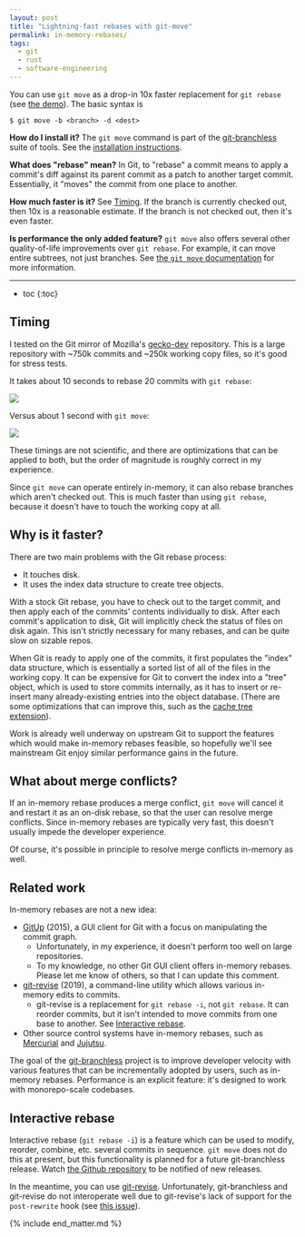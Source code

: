 ```yaml
---
layout: post
title: "Lightning-fast rebases with git-move"
permalink: in-memory-rebases/
tags:
  - git
  - rust
  - software-engineering
---
```


You can use `git move` as a drop-in 10x faster replacement for `git rebase` (see [the demo](#timing)). The basic syntax is

```
$ git move -b <branch> -d <dest>
```

**How do I install it?** The `git move` command is part of the [git-branchless](https://github.com/arxanas/git-branchless) suite of tools. See the [installation instructions](https://github.com/arxanas/git-branchless/wiki/Installation).

**What does "rebase" mean?** In Git, to "rebase" a commit means to apply a commit's diff against its parent commit as a patch to another target commit. Essentially, it "moves" the commit from one place to another.

**How much faster is it?** See [Timing](#timing). If the branch is currently checked out, then 10x is a reasonable estimate. If the branch is not checked out, then it's even faster.

**Is performance the only added feature?** `git move` also offers several other quality-of-life improvements over `git rebase`. For example, it can move entire subtrees, not just branches. See [the `git move` documentation](https://github.com/arxanas/git-branchless/wiki/Command:-git-move) for more information.

---

 * toc
{:toc}

## Timing

I tested on the Git mirror of Mozilla's [gecko-dev](https://github.com/mozilla/gecko-dev) repository. This is a large repository with ~750k commits and ~250k working copy files, so it's good for stress tests.

It takes about 10 seconds to rebase 20 commits with `git rebase`:

<script id="asciicast-437913" src="https://asciinema.org/a/437913.js" async></script>
<noscript><a href="https://asciinema.org/a/437913" target="_blank"><img src="https://asciinema.org/a/437913.svg" /></a></noscript>

Versus about 1 second with `git move`:

<script id="asciicast-437914" src="https://asciinema.org/a/437914.js" async></script>
<noscript><a href="https://asciinema.org/a/437914" target="_blank"><img src="https://asciinema.org/a/437914.svg" /></a></noscript>

These timings are not scientific, and there are optimizations that can be applied to both, but the order of magnitude is roughly correct in my experience.

Since `git move` can operate entirely in-memory, it can also rebase branches which aren't checked out. This is much faster than using `git rebase`, because it doesn't have to touch the working copy at all.

## Why is it faster?

There are two main problems with the Git rebase process:

- It touches disk.
- It uses the index data structure to create tree objects.

With a stock Git rebase, you have to check out to the target commit, and then apply each of the commits' contents individually to disk. After each commit's application to disk, Git will implicitly check the status of files on disk again. This isn't strictly necessary for many rebases, and can be quite slow on sizable repos.

When Git is ready to apply one of the commits, it first populates the "index" data structure, which is essentially a sorted list of all of the files in the working copy. It can be expensive for Git to convert the index into a "tree" object, which is used to store commits internally, as it has to insert or re-insert many already-existing entries into the object database. (There are some optimizations that can improve this, such as the [cache tree extension](https://git-scm.com/docs/index-format#_cache_tree)).

Work is already well underway on upstream Git to support the features which would make in-memory rebases feasible, so hopefully we'll see mainstream Git enjoy similar performance gains in the future.

## What about merge conflicts?

If an in-memory rebase produces a merge conflict, `git move` will cancel it and restart it as an on-disk rebase, so that the user can resolve merge conflicts. Since in-memory rebases are typically very fast, this doesn't usually impede the developer experience.

Of course, it's possible in principle to resolve merge conflicts in-memory as well.

## Related work

In-memory rebases are not a new idea:

- [GitUp](https://github.com/git-up/GitUp) (2015), a GUI client for Git with a focus on manipulating the commit graph.
  - Unfortunately, in my experience, it doesn't perform too well on large repositories.
  - To my knowledge, no other Git GUI client offers in-memory rebases. Please let me know of others, so that I can update this comment.
- [git-revise](https://github.com/mystor/git-revise) (2019), a command-line utility which allows various in-memory edits to commits.
  - git-revise is a replacement for `git rebase -i`, not `git rebase`. It can reorder commits, but it isn't intended to move commits from one base to another. See [Interactive rebase](#interactive-rebase).
- Other source control systems have in-memory rebases, such as [Mercurial](https://www.mercurial-scm.org/) and [Jujutsu](https://github.com/martinvonz/jj).

The goal of the [git-branchless](https://github.com/arxanas/git-branchless) project is to improve developer velocity with various features that can be incrementally adopted by users, such as in-memory rebases. Performance is an explicit feature: it's designed to work with monorepo-scale codebases.

## Interactive rebase

Interactive rebase (`git rebase -i`) is a feature which can be used to modify, reorder, combine, etc. several commits in sequence. `git move` does not do this at present, but this functionality is planned for a future git-branchless release. Watch [the Github repository](https://github.com/arxanas/git-branchless) to be notified of new releases.

In the meantime, you can use [git-revise](https://github.com/mystor/git-revise). Unfortunately, git-branchless and git-revise do not interoperate well due to git-revise's lack of support for the `post-rewrite` hook (see [this issue](https://github.com/mystor/git-revise/issues/35#issuecomment-523237380)).

{% include end_matter.md %}
